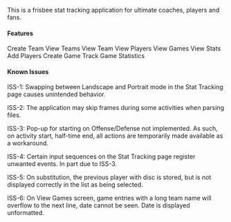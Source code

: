 This is  a frisbee stat tracking application for ultimate coaches, players and fans.

#### Features
Create Team
  View Teams
  View Team
  View Players
View Games
View Stats
Add Players
Create Game
Track Game Statistics

#### Known Issues

ISS-1: Swapping between Landscape and Portrait mode in the Stat Tracking page causes unintended behavior.

ISS-2: The application may skip frames during some activities when parsing files.

ISS-3: Pop-up for starting on Offense/Defense not implemented. As such, on activity start, half-time end, all actions are temporarily made available as a workaround.

ISS-4: Certain input sequences on the Stat Tracking page register unwanted events. In part due to ISS-3.

ISS-5: On substitution, the previous player with disc is stored, but is not displayed correctly in the list as being selected.

ISS-6: On View Games screen, game entries with a long team name will overflow to the next line, date cannot be seen. Date is displayed unformatted.
